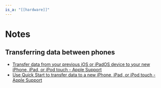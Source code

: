 ```yaml
---
is_a: "[[hardware]]"
---
```

# Notes
## Transferring data between phones
* [Transfer data from your previous iOS or iPadOS device to your new iPhone, iPad, or iPod touch - Apple Support](https://support.apple.com/en-us/HT201269)
* [Use Quick Start to transfer data to a new iPhone, iPad, or iPod touch - Apple Support](https://support.apple.com/en-us/HT210216)
